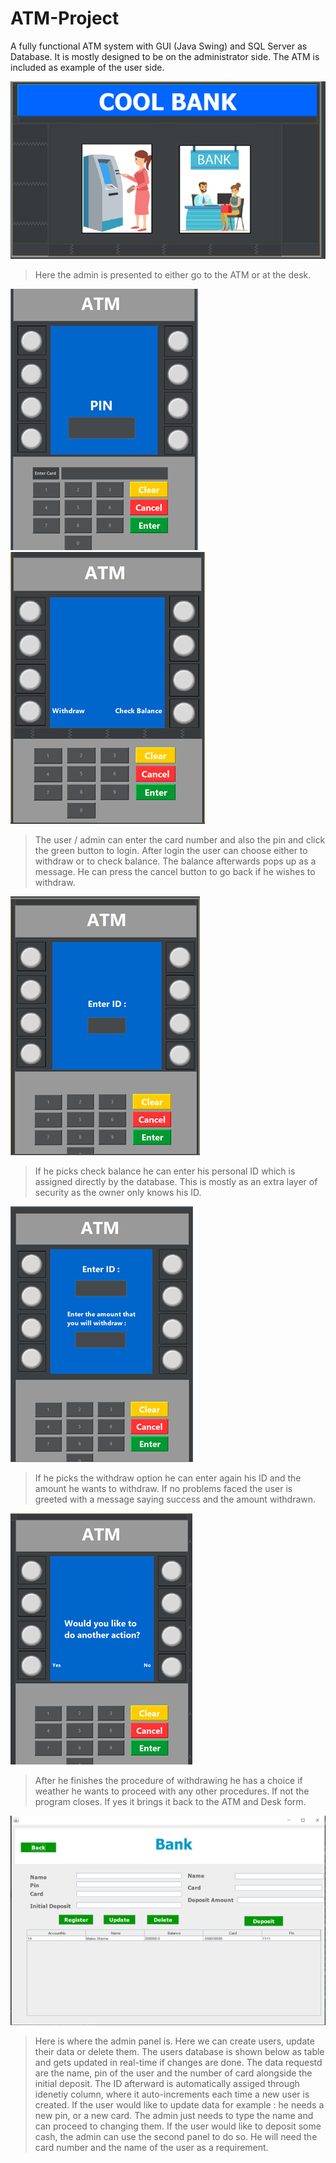 # ATM-Project

A fully functional ATM system with GUI (Java Swing) and SQL Server as Database. It is mostly designed to be on the administrator side. The ATM is included as example of the user side.

![Banke or ATM](https://github.com/mateo-sheme/ATM-Project/blob/main/imagesATM/ATM1.png)

> Here the admin is presented to either go to the ATM or at the desk.

![ATM Login](https://github.com/mateo-sheme/ATM-Project/blob/main/imagesATM/ATM2.png)      ![After Login ATM](https://github.com/mateo-sheme/ATM-Project/blob/main/imagesATM/ATM3.png)

> The user / admin can enter the card number and also the pin and click the green button to login.
> After login the user can choose either to withdraw or to check balance. The balance afterwards pops up as a message. He can press the cancel button to go back if he wishes to withdraw.

![Chechk Balance](https://github.com/mateo-sheme/ATM-Project/blob/main/imagesATM/ATM4.png)

> If he picks check balance he can enter his personal ID which is assigned directly by the database. This is mostly as an extra layer of security as the owner only knows his ID.

![Withdraw](https://github.com/mateo-sheme/ATM-Project/blob/main/imagesATM/ATM5.png)

> If he picks the withdraw option he can enter again his ID and the amount he wants to withdraw. If no problems faced the user is greeted with a message saying success and the amount withdrawn.

![Final Choice](https://github.com/mateo-sheme/ATM-Project/blob/main/imagesATM/ATM6.png)

> After he finishes the procedure of withdrawing he has a choice if weather he wants to proceed with any other procedures. If not the program closes. If yes it brings it back to the ATM and Desk form.

![Desk](https://github.com/mateo-sheme/ATM-Project/blob/main/imagesATM/ATM7.png)

> Here is where the admin panel is. Here we can create users, update their data or delete them. The users database is shown below as table and gets updated in real-time if changes are done. The data requestd are 
> the name, pin of the user and the number of card alongside the initial deposit. The ID afterward is automatically assiged through idenetiy column, where it auto-increments each time a new user is created.
> If the user would like to update data for example : he needs a new pin, or a new card. The admin just needs to type the name and can proceed to changing them.
> If the user would like to deposit some cash, the admin can use the second panel to do so. He will need the card number and the name of the user as a requirement.
